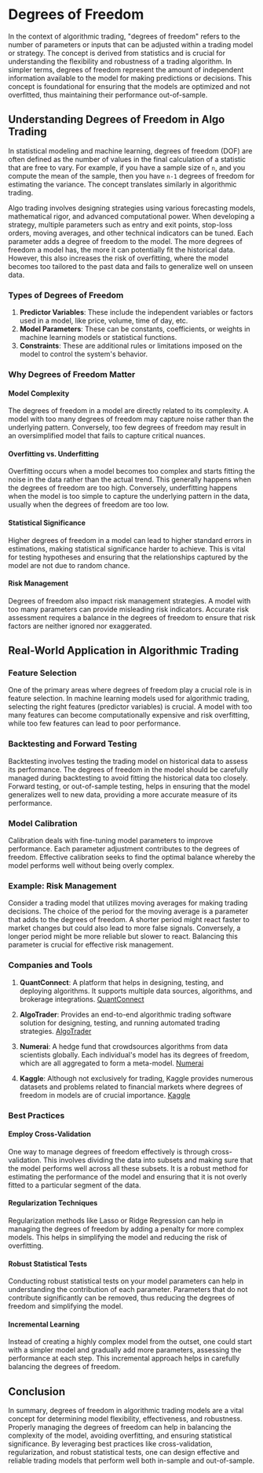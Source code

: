 # Degrees of Freedom

In the context of algorithmic trading, "degrees of freedom" refers to the number of parameters or inputs that can be adjusted within a trading model or strategy. The concept is derived from statistics and is crucial for understanding the flexibility and robustness of a trading algorithm. In simpler terms, degrees of freedom represent the amount of independent information available to the model for making predictions or decisions. This concept is foundational for ensuring that the models are optimized and not overfitted, thus maintaining their performance out-of-sample.

## Understanding Degrees of Freedom in Algo Trading 
In statistical modeling and machine learning, degrees of freedom (DOF) are often defined as the number of values in the final calculation of a statistic that are free to vary. For example, if you have a sample size of `n`, and you compute the mean of the sample, then you have `n-1` degrees of freedom for estimating the variance. The concept translates similarly in algorithmic trading.

Algo trading involves designing strategies using various forecasting models, mathematical rigor, and advanced computational power. When developing a strategy, multiple parameters such as entry and exit points, stop-loss orders, moving averages, and other technical indicators can be tuned. Each parameter adds a degree of freedom to the model. The more degrees of freedom a model has, the more it can potentially fit the historical data. However, this also increases the risk of overfitting, where the model becomes too tailored to the past data and fails to generalize well on unseen data.

### Types of Degrees of Freedom

1. **Predictor Variables**: These include the independent variables or factors used in a model, like price, volume, time of day, etc.
2. **Model Parameters**: These can be constants, coefficients, or weights in machine learning models or statistical functions.
3. **Constraints**: These are additional rules or limitations imposed on the model to control the system's behavior.

### Why Degrees of Freedom Matter

#### Model Complexity
The degrees of freedom in a model are directly related to its complexity. A model with too many degrees of freedom may capture noise rather than the underlying pattern. Conversely, too few degrees of freedom may result in an oversimplified model that fails to capture critical nuances.

#### Overfitting vs. Underfitting
Overfitting occurs when a model becomes too complex and starts fitting the noise in the data rather than the actual trend. This generally happens when the degrees of freedom are too high. Conversely, underfitting happens when the model is too simple to capture the underlying pattern in the data, usually when the degrees of freedom are too low.

#### Statistical Significance
Higher degrees of freedom in a model can lead to higher standard errors in estimations, making statistical significance harder to achieve. This is vital for testing hypotheses and ensuring that the relationships captured by the model are not due to random chance.

#### Risk Management
Degrees of freedom also impact risk management strategies. A model with too many parameters can provide misleading risk indicators. Accurate risk assessment requires a balance in the degrees of freedom to ensure that risk factors are neither ignored nor exaggerated.

## Real-World Application in Algorithmic Trading

### Feature Selection
One of the primary areas where degrees of freedom play a crucial role is in feature selection. In machine learning models used for algorithmic trading, selecting the right features (predictor variables) is crucial. A model with too many features can become computationally expensive and risk overfitting, while too few features can lead to poor performance.

### Backtesting and Forward Testing
Backtesting involves testing the trading model on historical data to assess its performance. The degrees of freedom in the model should be carefully managed during backtesting to avoid fitting the historical data too closely. Forward testing, or out-of-sample testing, helps in ensuring that the model generalizes well to new data, providing a more accurate measure of its performance.

### Model Calibration
Calibration deals with fine-tuning model parameters to improve performance. Each parameter adjustment contributes to the degrees of freedom. Effective calibration seeks to find the optimal balance whereby the model performs well without being overly complex. 

### Example: Risk Management
Consider a trading model that utilizes moving averages for making trading decisions. The choice of the period for the moving average is a parameter that adds to the degrees of freedom. A shorter period might react faster to market changes but could also lead to more false signals. Conversely, a longer period might be more reliable but slower to react. Balancing this parameter is crucial for effective risk management.

### Companies and Tools

1. **QuantConnect**: A platform that helps in designing, testing, and deploying algorithms. It supports multiple data sources, algorithms, and brokerage integrations.
   [QuantConnect](https://www.quantconnect.com/)

2. **AlgoTrader**: Provides an end-to-end algorithmic trading software solution for designing, testing, and running automated trading strategies.
   [AlgoTrader](https://www.algotrader.com/)

3. **Numerai**: A hedge fund that crowdsources algorithms from data scientists globally. Each individual's model has its degrees of freedom, which are all aggregated to form a meta-model.
   [Numerai](https://numer.ai/)

4. **Kaggle**: Although not exclusively for trading, Kaggle provides numerous datasets and problems related to financial markets where degrees of freedom in models are of crucial importance.
   [Kaggle](https://www.kaggle.com/)

### Best Practices

#### Employ Cross-Validation
One way to manage degrees of freedom effectively is through cross-validation. This involves dividing the data into subsets and making sure that the model performs well across all these subsets. It is a robust method for estimating the performance of the model and ensuring that it is not overly fitted to a particular segment of the data.

#### Regularization Techniques
Regularization methods like Lasso or Ridge Regression can help in managing the degrees of freedom by adding a penalty for more complex models. This helps in simplifying the model and reducing the risk of overfitting.

#### Robust Statistical Tests
Conducting robust statistical tests on your model parameters can help in understanding the contribution of each parameter. Parameters that do not contribute significantly can be removed, thus reducing the degrees of freedom and simplifying the model.

#### Incremental Learning
Instead of creating a highly complex model from the outset, one could start with a simpler model and gradually add more parameters, assessing the performance at each step. This incremental approach helps in carefully balancing the degrees of freedom.

## Conclusion

In summary, degrees of freedom in algorithmic trading models are a vital concept for determining model flexibility, effectiveness, and robustness. Properly managing the degrees of freedom can help in balancing the complexity of the model, avoiding overfitting, and ensuring statistical significance. By leveraging best practices like cross-validation, regularization, and robust statistical tests, one can design effective and reliable trading models that perform well both in-sample and out-of-sample.